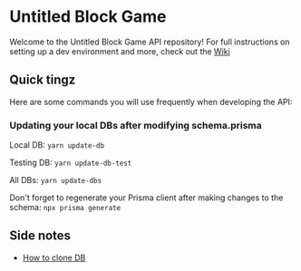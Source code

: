 # Untitled Block Game
Welcome to the Untitled Block Game API repository!
For full instructions on setting up a dev environment and more, check out the [Wiki](https://github.com/0Calories/untitled-block-game-api/wiki) 

## Quick tingz
Here are some commands you will use frequently when developing the API:

### Updating your local DBs after modifying schema.prisma
Local DB:
`yarn update-db`

Testing DB:
`yarn update-db-test`

All DBs:
`yarn update-dbs`

Don't forget to regenerate your Prisma client after making changes to the schema:
`npx prisma generate`

## Side notes
 - [How to clone DB](https://dba.stackexchange.com/questions/10474/postgresql-how-to-create-full-copy-of-database-schema-in-same-database)
